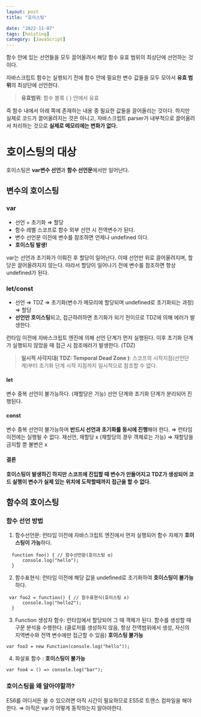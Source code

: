 ```yaml
---
layout: post
title: "호이스팅"

date: "2022-11-07"
tags: [hoisting]
category: [JavaScript]
---
```


함수 안에 있는 선언들을 모두 끌어올려서 해당 함수 유효 범위의 최상단에 선언하는 것이다.

자바스크립트 함수는 실행되기 전에 함수 안에 필요한 변수 값들을 모두 모아서 **유효 범위**의 최상단에 선언한다.

> **유효범위**: 함수 블록 { } 안에서 유효

즉 함수 내에서 아래 쪽에 존재하는 내용 중 필요한 값들을 끌어올리는 것이다.
하지만 실제로 코드가 끌어올려지는 것은 아니고, 자바스크립트 parser가 내부적으로 끌어올려서 처리하는 것으로 **실제로 메모리에는 변화가 없다.**

# 호이스팅의 대상

호이스팅은 **var변수 선언**과 **함수 선언문**에서만 일어난다.

## 변수의 호이스팅

### var

- 선언 + 초기화 $\Rightarrow$ 할당
- 함수 레벨 스코프로 함수 외부 선언 시 전역변수가 된다.
- 변수 선언문 이전에 변수를 참조하면 언제나 undefined 이다.
- **호이스팅 발생!**

var는 선언과 초기화가 이뤄진 후 할당이 일어난다.
이때 선언만 위로 끌어올려지며, 할당은 끌어올려지지 않는다.
따라서 할당이 일어나기 전에 변수를 참조하면 항상 undefined가 된다.

### let/const

- 선언 $\Rightarrow$ TDZ $\Rightarrow$ 초기화(변수가 메모리에 할당되며 undefined로 초기화되는 과정) $\Rightarrow$ 할당
- **선언만 호이스팅**되고, 접근하려하면 초기화가 되기 전이므로 TDZ에 의해 에러가 발생한다.

런타임 이전에 자바스크립트 엔진에 의해 선언 단계가 먼저 실행된다. 이후 초기화 단계가 실행되지 않았을 때 접근 시 참조에러가 발생한다. (TDZ)

> **일시적 사각지대( TDZ: Temporal Dead Zone )**: 스코프의 시작지점(선언단계)부터 초기화 단계 시작 지점까지 일시적으로 참조할 수 없다.

#### let

변수 중복 선언이 불가능하다. (재할당은 가능)
선언 단계와 초기화 단계가 분리되어 진행된다.

#### const

변수 중복 선언이 불가능하며 **반드시 선언과 초기화를 동시에 진행**해야 한다. $\Rightarrow$ 런타임 이전에는 실행될 수 없다.
재선언, 재할당 x (재할당의 경우 객체로는 가능) $\Rightarrow$ 재할당을 금지할 뿐 불변은 x

#### 결론

**호이스팅이 발생하긴 하지만 스코프에 진입할 때 변수가 만들어지고 TDZ가 생성되어 코드 실행이 변수가 실제 있는 위치에 도착할때까지 접근을 할 수 없다.**

## 함수의 호이스팅

### 함수 선언 방법

1. 함수선언문: 런타임 이전에 자바스크립트 엔진에서 먼저 실행되어 함수 자체가 **호이스팅이 가능**하다.

```
  function foo() { // 함수선언문(호이스팅 o)
      console.log("hello");
  }
```

2. 함수표현식: 런타임 이전에 해당 값을 undefined로 초기화하여 **호이스팅이 불가능**하다.

```
 var foo2 = function() { // 함수표현식(호이스팅 x)
      console.log("hello2");
  }
```

3. Function 생성자 함수: 런타임에서 할당되어 그 때 객체가 된다. 함수를 생성할 때 구문 분석을 수행한다. (클로저를 생성하지 않음, 항상 전역범위에서 생성, 자신의 지역변수와 전역 변수에만 접근할 수 있음) **호이스팅 불가능**

```
var foo3 = new Function(console.log("hello"));
```

4. 화살표 함수 : **호이스팅이 불가능**

```
var foo4 = () => console.log("bar");
```

### 호이스팅을 왜 알아야할까?

ES6를 어디서든 쓸 수 있으려면 아직 시간이 필요하므로 ES5로 트랜스 컴파일을 해야한다. $\Rightarrow$ 아직은 var가 어떻게 동작하는지 알아야한다.
